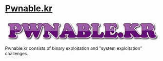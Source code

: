 # [Pwnable.kr](https://pwnable.kr)

![pwnable](../../assets/pwnable.kr/pwnable.png)

Pwnable.kr consists of binary exploitation and "system exploitation" challenges.
